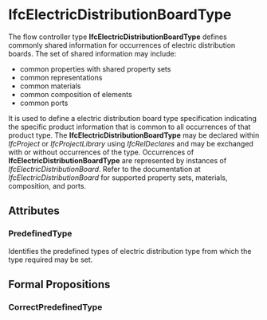 # IfcElectricDistributionBoardType

The flow controller type **IfcElectricDistributionBoardType** defines commonly shared information for occurrences of electric distribution boards. The set of shared information may include:

* common properties with shared property sets
* common representations
* common materials
* common composition of elements
* common ports

It is used to define a electric distribution board type specification indicating the specific product information that is common to all occurrences of that product type. The **IfcElectricDistributionBoardType** may be declared within _IfcProject_ or _IfcProjectLibrary_ using _IfcRelDeclares_ and may be exchanged with or without occurrences of the type. Occurrences of **IfcElectricDistributionBoardType** are represented by instances of _IfcElectricDistributionBoard_. Refer to the documentation at _IfcElectricDistributionBoard_ for supported property sets, materials, composition, and ports.

## Attributes

### PredefinedType
Identifies the predefined types of electric distribution type from which the type required may be set.

## Formal Propositions

### CorrectPredefinedType

